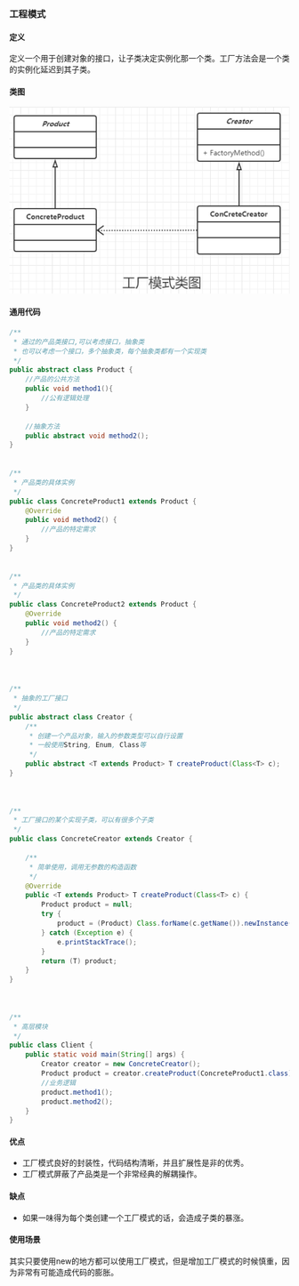 ### 工程模式

#### 定义

定义一个用于创建对象的接口，让子类决定实例化那一个类。工厂方法会是一个类的实例化延迟到其子类。

#### 类图

![](202012162347.png)

#### 通用代码

```java
/**
 * 通过的产品类接口,可以考虑接口，抽象类
 * 也可以考虑一个接口，多个抽象类，每个抽象类都有一个实现类
 */
public abstract class Product {
    //产品的公共方法
    public void method1(){
        //公有逻辑处理
    }

    //抽象方法
    public abstract void method2();
}


/**
 * 产品类的具体实例
 */
public class ConcreteProduct1 extends Product {
    @Override
    public void method2() {
        //产品的特定需求
    }
}


/**
 * 产品类的具体实例
 */
public class ConcreteProduct2 extends Product {
    @Override
    public void method2() {
        //产品的特定需求
    }
}



/**
 * 抽象的工厂接口
 */
public abstract class Creator {
    /**
     * 创建一个产品对象，输入的参数类型可以自行设置
     * 一般使用String, Enum, Class等
     */
    public abstract <T extends Product> T createProduct(Class<T> c);
}



/**
 * 工厂接口的某个实现子类，可以有很多个子类
 */
public class ConcreteCreator extends Creator {

    /**
     * 简单使用，调用无参数的构造函数
     */
    @Override
    public <T extends Product> T createProduct(Class<T> c) {
        Product product = null;
        try {
            product = (Product) Class.forName(c.getName()).newInstance();
        } catch (Exception e) {
            e.printStackTrace();
        }
        return (T) product;
    }
}



/**
 * 高层模块
 */
public class Client {
    public static void main(String[] args) {
        Creator creator = new ConcreteCreator();
        Product product = creator.createProduct(ConcreteProduct1.class);
        //业务逻辑
        product.method1();
        product.method2();
    }
}

```



#### 优点

- 工厂模式良好的封装性，代码结构清晰，并且扩展性是非的优秀。
- 工厂模式屏蔽了产品类是一个非常经典的解耦操作。

#### 缺点

- 如果一味得为每个类创建一个工厂模式的话，会造成子类的暴涨。

#### 使用场景

其实只要使用new的地方都可以使用工厂模式，但是增加工厂模式的时候慎重，因为非常有可能造成代码的膨胀。